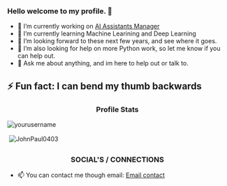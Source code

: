 ### Hello welcome to my profile. 👋

* 🔭 I’m currently working on [AI Assistants Manager](https://github.com/JohnPaul0403/assistants_manager)
* 🌱 I’m currently learning Machine Learining and Deep Learning
* 👯 I’m looking forward to these next few years, and see where it goes.
* 🤔 I’m also looking for help on more Python work, so let me know if you can help out.
* 💬 Ask me about anything, and im here to help out or talk to.

## ⚡ Fun fact: I can bend my thumb backwards

<h3 align="center">Profile Stats</h3>

<p align="left"> <img src="https://komarev.com/ghpvc/?username=JohnPaul0403" alt="yourusername" /> </p>

<p>&nbsp;<img align="center" src="https://github-readme-stats.vercel.app/api?username=JohnPaul0403&show_icons=true" alt="JohnPaul0403" /></p>

## <h3 align="center">SOCIAL'S / CONNECTIONS</h3>

* 📫 You can contact me though email: [Email contact](johpar2004@gmail.com)
